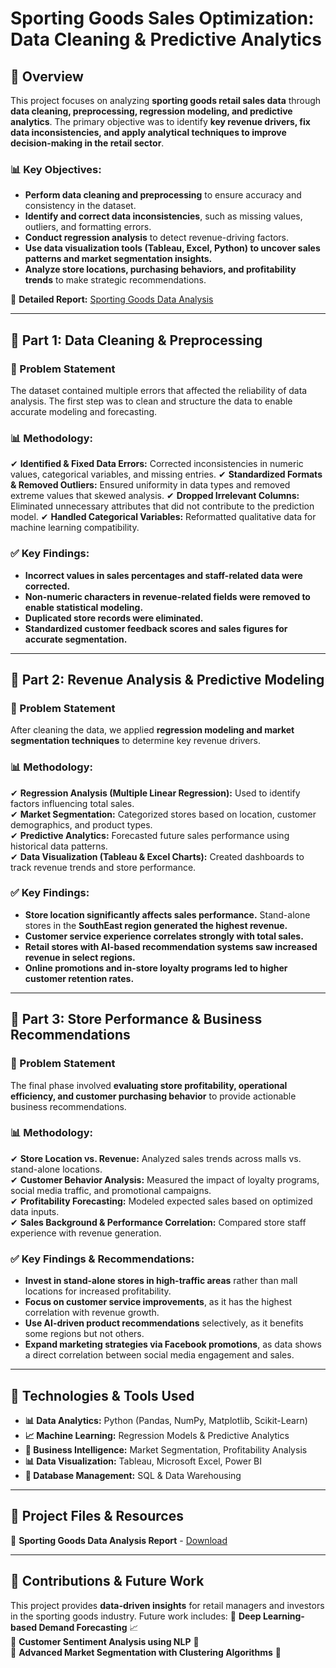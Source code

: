# **Sporting Goods Sales Optimization: Data Cleaning & Predictive Analytics**

## **📌 Overview**
This project focuses on analyzing **sporting goods retail sales data** through **data cleaning, preprocessing, regression modeling, and predictive analytics**. The primary objective was to identify **key revenue drivers, fix data inconsistencies, and apply analytical techniques to improve decision-making in the retail sector**.

### **📊 Key Objectives:**
- **Perform data cleaning and preprocessing** to ensure accuracy and consistency in the dataset.
- **Identify and correct data inconsistencies**, such as missing values, outliers, and formatting errors.
- **Conduct regression analysis** to detect revenue-driving factors.
- **Use data visualization tools (Tableau, Excel, Python) to uncover sales patterns and market segmentation insights.**
- **Analyze store locations, purchasing behaviors, and profitability trends** to make strategic recommendations.

📄 **Detailed Report:** [Sporting Goods Data Analysis](https://github.com/Swasti28/Sporting-Goods-Sales-Optimization-Data-Cleaning-Predictive-Analytics/blob/main/Cape%20May%20-%20Sporting%20Goods%20Data%20(Swasti's%20Analysis).pdf)

---

## **📍 Part 1: Data Cleaning & Preprocessing**

### **📝 Problem Statement**
The dataset contained multiple errors that affected the reliability of data analysis. The first step was to clean and structure the data to enable accurate modeling and forecasting.

### **📊 Methodology:**
✔ **Identified & Fixed Data Errors:** Corrected inconsistencies in numeric values, categorical variables, and missing entries.
✔ **Standardized Formats & Removed Outliers:** Ensured uniformity in data types and removed extreme values that skewed analysis.
✔ **Dropped Irrelevant Columns:** Eliminated unnecessary attributes that did not contribute to the prediction model.
✔ **Handled Categorical Variables:** Reformatted qualitative data for machine learning compatibility.

### **✅ Key Findings:**
- **Incorrect values in sales percentages and staff-related data were corrected.**
- **Non-numeric characters in revenue-related fields were removed to enable statistical modeling.**
- **Duplicated store records were eliminated.**
- **Standardized customer feedback scores and sales figures for accurate segmentation.**

---

## **📍 Part 2: Revenue Analysis & Predictive Modeling**

### **📝 Problem Statement**
After cleaning the data, we applied **regression modeling and market segmentation techniques** to determine key revenue drivers.

### **📊 Methodology:**
✔ **Regression Analysis (Multiple Linear Regression):** Used to identify factors influencing total sales.  
✔ **Market Segmentation:** Categorized stores based on location, customer demographics, and product types.  
✔ **Predictive Analytics:** Forecasted future sales performance using historical data patterns.  
✔ **Data Visualization (Tableau & Excel Charts):** Created dashboards to track revenue trends and store performance.  

### **✅ Key Findings:**
- **Store location significantly affects sales performance.** Stand-alone stores in the **SouthEast region generated the highest revenue.**
- **Customer service experience correlates strongly with total sales.**
- **Retail stores with AI-based recommendation systems saw increased revenue in select regions.**
- **Online promotions and in-store loyalty programs led to higher customer retention rates.**

---

## **📍 Part 3: Store Performance & Business Recommendations**

### **📝 Problem Statement**
The final phase involved **evaluating store profitability, operational efficiency, and customer purchasing behavior** to provide actionable business recommendations.

### **📊 Methodology:**
✔ **Store Location vs. Revenue:** Analyzed sales trends across malls vs. stand-alone locations.  
✔ **Customer Behavior Analysis:** Measured the impact of loyalty programs, social media traffic, and promotional campaigns.  
✔ **Profitability Forecasting:** Modeled expected sales based on optimized data inputs.  
✔ **Sales Background & Performance Correlation:** Compared store staff experience with revenue generation.

### **✅ Key Findings & Recommendations:**
- **Invest in stand-alone stores in high-traffic areas** rather than mall locations for increased profitability.
- **Focus on customer service improvements**, as it has the highest correlation with revenue growth.
- **Use AI-driven product recommendations** selectively, as it benefits some regions but not others.
- **Expand marketing strategies via Facebook promotions**, as data shows a direct correlation between social media engagement and sales.

---

## **📍 Technologies & Tools Used**
- **📊 Data Analytics:** Python (Pandas, NumPy, Matplotlib, Scikit-Learn)
- **📈 Machine Learning:** Regression Models & Predictive Analytics
- **📑 Business Intelligence:** Market Segmentation, Profitability Analysis
- **📊 Data Visualization:** Tableau, Microsoft Excel, Power BI
- **📌 Database Management:** SQL & Data Warehousing

---

## **📂 Project Files & Resources**
📌 **Sporting Goods Data Analysis Report** - [Download](https://github.com/Swasti28/Sporting-Goods-Sales-Optimization-Data-Cleaning-Predictive-Analytics/blob/main/Cape%20May%20-%20Sporting%20Goods%20Data%20(Swasti's%20Analysis).pdf) 

---

## **📢 Contributions & Future Work**
This project provides **data-driven insights** for retail managers and investors in the sporting goods industry. Future work includes:
🔹 **Deep Learning-based Demand Forecasting** 📈  
🔹 **Customer Sentiment Analysis using NLP** 💬  
🔹 **Advanced Market Segmentation with Clustering Algorithms** 🤖  

